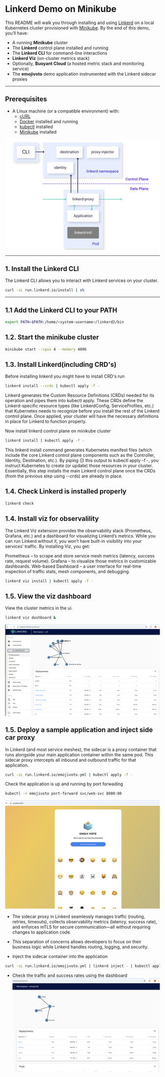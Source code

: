 # Linkerd Demo on Minikube

This README will walk you through installing and using [Linkerd](https://linkerd.io/) on a local Kubernetes cluster provisioned with [Minikube](https://minikube.sigs.k8s.io/docs/). By the end of this demo, you’ll have:

- A running **Minikube** cluster
- The **Linkerd** control plane installed and running
- The **Linkerd CLI** for command-line interactions
- **Linkerd Viz** (on-cluster metrics stack)
- Optionally, **Buoyant Cloud** (a hosted metric stack and monitoring service)
- The **emojivoto** demo application instrumented with the Linkerd sidecar proxies

---

## Prerequisites

- A Linux machine (or a compatible environment) with:
  - [cURL](https://curl.se/)
  - [Docker](https://docs.docker.com/get-docker/) installed and running
  - [kubectl](https://kubernetes.io/docs/tasks/tools/) installed
  - [Minikube](https://minikube.sigs.k8s.io/docs/start/) installed

![Architecture](images/archi.png "Architecture")


---

## 1. Install the Linkerd CLI

The Linkerd CLI allows you to interact with Linkerd services on your cluster.

```bash
curl -sL run.linkerd.io/install | sh
```
---

## 1.1 Add the Linkerd CLI to your PATH

```bash
export PATH=$PATH:/home/<system-username>/linkerd2/bin
```


## 1.2. Start the minikube cluster

```bash
minikube start --cpus 4 --memory 4096
```

## 1.3. Install Linkerd(including CRD's)
Before installing linkerd you might have to install CRD's run 
```bash
linkerd install --crds | kubectl apply -f -
```
Linkerd generates the Custom Resource Definitions (CRDs) needed for its operation and pipes them into kubectl apply. These CRDs define the Linkerd-specific resource types (like LinkerdConfig, ServiceProfiles, etc.) that Kubernetes needs to recognize before you install the rest of the Linkerd control plane. Once applied, your cluster will have the necessary definitions in place for Linkerd to function properly.

Now install linkerd control plane on minikube cluster 

```bash
linkerd install | kubectl apply -f -
```

This linkerd install command generates Kubernetes manifest files (which include the core Linkerd control plane components such as the Controller, Identity, Destination, etc.). By piping (|) this output to kubectl apply -f -, you instruct Kubernetes to create (or update) those resources in your cluster. Essentially, this step installs the main Linkerd control plane once the CRDs (from the previous step using --crds) are already in place.

## 1.4. Check Linkerd is installed properly 

```bash
linkerd check
```
## 1.4. Install viz for observalility 

The Linkerd Viz extension provides the observability stack (Prometheus, Grafana, etc.) and a dashboard for visualizing Linkerd’s metrics. While you can run Linkerd without it, you won’t have built-in visibility into your services’ traffic. By installing Viz, you get:

Prometheus – to scrape and store service mesh metrics (latency, success rate, request volume).
Grafana – to visualize those metrics in customizable dashboards.
Web-based Dashboard – a user interface for real-time inspection of traffic stats, mesh components, and debugging.

```bash
linkerd viz install | kubectl apply -f -
```


## 1.5. View the viz dashboard 

View the cluster metrics in the ui. 
```bash
linkerd viz dashboard &
```

![Dashboard](images/dash.png "Viz dashboard")


## 1.5. Deploy a sample application and inject side car proxy 

In Linkerd (and most service meshes), the sidecar is a proxy container that runs alongside your main application container within the same pod. This sidecar proxy intercepts all inbound and outbound traffic for that application.


```bash
curl -sL run.linkerd.io/emojivoto.yml | kubectl apply -f -
```

Check the application is up and running by port forwading 

```bash
kubectl -n emojivoto port-forward svc/web-svc 8080:80
```
![Application](images/yellow.png "Yellow app")


- The sidecar proxy in Linkerd seamlessly manages traffic (routing, retries, timeouts), collects observability metrics (latency, success rate), and enforces mTLS for secure communication—all without requiring changes to application code.
- This separation of concerns allows developers to focus on their business logic while Linkerd handles routing, logging, and security.


- Inject the sidecar container into the application

```bash
curl -sL run.linkerd.io/emojivoto.yml | linkerd inject - | kubectl apply -f -
```
- Check the traffic and success rates using the dashboard
![Traffic](images/traffic.png "Traffic app")


